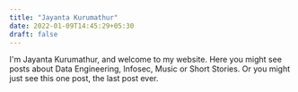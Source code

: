 ```yaml
---
title: "Jayanta Kurumathur"
date: 2022-01-09T14:45:29+05:30
draft: false
---
```


I'm Jayanta Kurumathur, and welcome to my website. Here you might see posts about Data Engineering, Infosec, Music or Short Stories. Or you might just see this one post, the last post ever. 